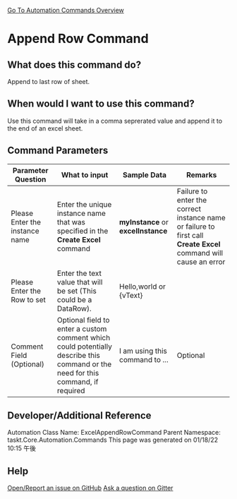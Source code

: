 <!--TITLE: Append Row Command -->
<!-- SUBTITLE: a command in the Excel Commands group. -->
[Go To Automation Commands Overview](/automation-commands.md)


# Append Row Command


## What does this command do?
Append to last row of sheet.


## When would I want to use this command?
Use this command will take in a comma seprerated value and append it to the end of an excel sheet.


## Command Parameters
| Parameter Question   	| What to input  	|  Sample Data 	| Remarks  	|
| ---                    | ---               | ---           | ---       |
|Please Enter the instance name|Enter the unique instance name that was specified in the **Create Excel** command|**myInstance** or **excelInstance**|Failure to enter the correct instance name or failure to first call **Create Excel** command will cause an error|
|Please Enter the Row to set|Enter the text value that will be set (This could be a DataRow).|Hello,world or {vText}||
|Comment Field (Optional)|Optional field to enter a custom comment which could potentially describe this command or the need for this command, if required|I am using this command to ...|Optional|








## Developer/Additional Reference
Automation Class Name: ExcelAppendRowCommand
Parent Namespace: taskt.Core.Automation.Commands
This page was generated on 01/18/22 10:15 午後


## Help
[Open/Report an issue on GitHub](https://github.com/saucepleez/taskt/issues/new)
[Ask a question on Gitter](https://gitter.im/taskt-rpa/Lobby)
